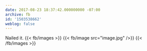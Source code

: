 ```yaml
---
date: 2017-08-23 18:37:42.000000000 -07:00
archive: fb
id: '1503538662'
weblog: false
---
```


Nailed it.
{{< fb/images >}}
{{< fb/image src="image.jpg" />}}
{{< /fb/images >}}
